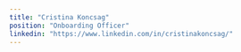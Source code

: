 ```yaml
---
title: "Cristina Koncsag"
position: "Onboarding Officer"
linkedin: "https://www.linkedin.com/in/cristinakoncsag/"
---
```

